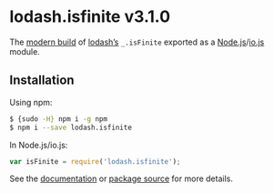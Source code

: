 # lodash.isfinite v3.1.0

The [modern build](https://github.com/lodash/lodash/wiki/Build-Differences) of [lodash’s](https://lodash.com/) `_.isFinite` exported as a [Node.js](http://nodejs.org/)/[io.js](https://iojs.org/) module.

## Installation

Using npm:

```bash
$ {sudo -H} npm i -g npm
$ npm i --save lodash.isfinite
```

In Node.js/io.js:

```js
var isFinite = require('lodash.isfinite');
```

See the [documentation](https://lodash.com/docs#isFinite) or [package source](https://github.com/lodash/lodash/blob/3.1.0-npm-packages/lodash.isfinite) for more details.
